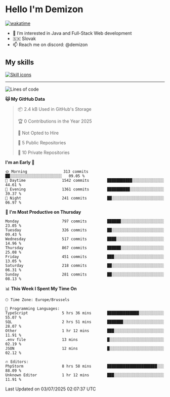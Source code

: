 # Hello I'm Demizon
[![wakatime](https://wakatime.com/badge/user/6ad1949f-d6d7-44f9-9eee-c35e54cc499b.svg)](https://wakatime.com/@6ad1949f-d6d7-44f9-9eee-c35e54cc499b)
- 👀 I’m interested in Java and Full-Stack Web development
- 🇸🇰 Slovak
- 📫 Reach me on discord: @demizon

## My skills
[![Skill icons](https://skillicons.dev/icons?i=java,js,ts,html,css,react,nextjs,tailwind,supabase,py,git,docker,linux,mysql,postgres,mongo&theme=dark)](https://github.com/Demizon3433)

---

<!--START_SECTION:waka-->
![Lines of code](https://img.shields.io/badge/From%20Hello%20World%20I%27ve%20Written-1.1%20million%20lines%20of%20code-blue)

**🐱 My GitHub Data** 

> 📦 2.4 kB Used in GitHub's Storage 
 > 
> 🏆 0 Contributions in the Year 2025
 > 
> 🚫 Not Opted to Hire
 > 
> 📜 5 Public Repositories 
 > 
> 🔑 10 Private Repositories 
 > 
**I'm an Early 🐤** 

```text
🌞 Morning                313 commits         ██░░░░░░░░░░░░░░░░░░░░░░░   09.05 % 
🌆 Daytime                1542 commits        ███████████░░░░░░░░░░░░░░   44.61 % 
🌃 Evening                1361 commits        ██████████░░░░░░░░░░░░░░░   39.37 % 
🌙 Night                  241 commits         ██░░░░░░░░░░░░░░░░░░░░░░░   06.97 % 
```
📅 **I'm Most Productive on Thursday** 

```text
Monday                   797 commits         ██████░░░░░░░░░░░░░░░░░░░   23.05 % 
Tuesday                  326 commits         ██░░░░░░░░░░░░░░░░░░░░░░░   09.43 % 
Wednesday                517 commits         ████░░░░░░░░░░░░░░░░░░░░░   14.96 % 
Thursday                 867 commits         ██████░░░░░░░░░░░░░░░░░░░   25.08 % 
Friday                   451 commits         ███░░░░░░░░░░░░░░░░░░░░░░   13.05 % 
Saturday                 218 commits         ██░░░░░░░░░░░░░░░░░░░░░░░   06.31 % 
Sunday                   281 commits         ██░░░░░░░░░░░░░░░░░░░░░░░   08.13 % 
```


📊 **This Week I Spent My Time On** 

```text
🕑︎ Time Zone: Europe/Brussels

💬 Programming Languages: 
TypeScript               5 hrs 36 mins       ██████████████░░░░░░░░░░░   55.07 % 
SQL                      2 hrs 51 mins       ███████░░░░░░░░░░░░░░░░░░   28.07 % 
Other                    1 hr 12 mins        ███░░░░░░░░░░░░░░░░░░░░░░   11.91 % 
.env file                13 mins             █░░░░░░░░░░░░░░░░░░░░░░░░   02.19 % 
JSON                     12 mins             █░░░░░░░░░░░░░░░░░░░░░░░░   02.12 % 

🔥 Editors: 
PhpStorm                 8 hrs 58 mins       ██████████████████████░░░   88.09 % 
Unknown Editor           1 hr 12 mins        ███░░░░░░░░░░░░░░░░░░░░░░   11.91 % 
```


 Last Updated on 03/07/2025 02:07:37 UTC
<!--END_SECTION:waka-->
